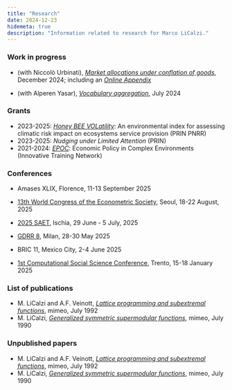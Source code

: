 ```yaml
---
title: "Research"
date: 2024-12-23
hidemeta: true
description: "Information related to research for Marco LiCalzi."
---
```


### Work in progress

+ (with Niccolò Urbinati), [*Market allocations under conflation of goods*](https://www.unive.it/pag/fileadmin/user_upload/dipartimenti/economia/doc/Pubblicazioni_scientifiche/working_papers/2022/WP_DSE_urbinati_licalzi_05_22.pdf), December 2024; including an [*Online Appendix*](MACG-Online-Appendix.pdf)

+ (with Alperen Yasar), [*Vocabulary aggregation*](https://papers.ssrn.com/sol3/papers.cfm?abstract_id=4902792), July 2024

### Grants

+ 2023-2025: [*Honey BEE VOLatility*](https://www.beevol.unifi.it): An environmental index for assessing climatic risk impact on ecosystems service provision (PRIN PNRR)
+ 2023-2025: *Nudging under Limited Attention* (PRIN)
+ 2021-2024: [*EPOC*](https://epoc-itn.eu): Economic Policy in Complex Environments (Innovative Training Network)

### Conferences

+ Amases XLIX, Florence, 11-13 September 2025

+ [13th World Congress of the Econometric Society](https://www.econometricsociety.org/regional-activities/schedule/2025/08/18/2025-World-Congress-Seoul-Korea#home), Seoul, 18-22 August, 2025

+ [2025 SAET]([https://saet.uiowa.edu/2025-conference/](https://www.mathematical-economics-naples.eu)), Ischia, 29 June - 5 July, 2025

+ [GDRR 8](https://dec.unibocconi.eu/8GDRR), Milan, 28-30 May 2025

+ BRIC 11, Mexico City, 2-4 June 2025

+ [1st Computational Social Science Conference](https://cs2italy.org/), Trento, 15-18 January 2025


### List of publications

+ M. LiCalzi and A.F. Veinott, [*Lattice programming and subextremal functions*](http://ideas.repec.org/p/wpa/wuwpge/0509001.html), mimeo, July 1992
+ M. LiCalzi, [*Generalized symmetric supermodular functions*](SymmetricSupermodular.pdf), mimeo, July 1990

### Unpublished papers

+ M. LiCalzi and A.F. Veinott, [*Lattice programming and subextremal functions*](http://ideas.repec.org/p/wpa/wuwpge/0509001.html), mimeo, July 1992
+ M. LiCalzi, [*Generalized symmetric supermodular functions*](SymmetricSupermodular.pdf), mimeo, July 1990
